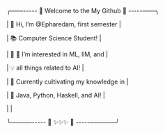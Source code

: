 
╭───----- 🌟 Welcome to the My Github 🌟 -----───╮

|     👋 Hi, I’m @Epharedam, first semester      |

|      📚 Computer Science Student!              |

|    🌟 👀 I’m interested in ML, llM, and        |

|        💡 all things related to AI!            |

|    🌱 Currently cultivating my knowledge in    |

|      🌟 Java, Python, Haskell, and AI!         |

|                                                |

╰─────----- 🌟 ✨✨✨ 🌟 -----──────╯
